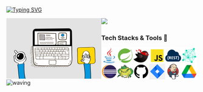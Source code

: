 <div align="left"/></br>

[![Typing SVG](https://readme-typing-svg.herokuapp.com?font=Oleo+Script&color=454545&duration=5000&size=32&center=left&vCenter=true&width=240&height=53&lines=Step+by+Step+:D)](https://git.io/typing-svg)

<!-- profile -->
<a href="https://github.com/anuraghazra/github-readme-stats">
  <img src="https://github-readme-stats.vercel.app/api?username=sense-g&show_icons=true&theme=radical&hide_border=false&bg_color=FCFCFC&icon_color=918FE0&text_color=747474&title_color=000000&custom_title=GitHub+Stats" width=49% />
</a>

<img align="left" alt="GIF" src="https://github.com/sense-g/sense-g/blob/main/work.gif" width="250px"/>

### Tech Stacks & Tools 📌

<img align="left" src="https://github.com/sense-g/sense-g/blob/main/icons/java.png" alt="java" height="42px"/>
<img align="left" src="https://github.com/sense-g/sense-g/blob/main/icons/spring.png" alt="spring" height="42px"/>
<img align="left" src="https://github.com/sense-g/sense-g/blob/main/icons/mybatis.png" alt="mybatis" height="42px"/>
<img align="left" src="https://github.com/sense-g/sense-g/blob/main/icons/javascript.png" alt="javascript" height="42px"/>
<img align="left" src="https://github.com/sense-g/sense-g/blob/main/icons/restapi.png" alt="restapi" height="42px"/>
<img align="left" src="https://github.com/sense-g/sense-g/blob/main/icons/msa.png" alt="msa" height="42px"/>
<img align="left" src="https://github.com/sense-g/sense-g/blob/main/icons/eclipse.png" alt="eclipse" height="42px"/>
<img align="left" src="https://github.com/sense-g/sense-g/blob/main/icons/Toad.png" alt="Toad" height="42px"/>
<img align="left" src="https://github.com/sense-g/sense-g/blob/main/icons/github.png" alt="github" height="42px"/>
<img align="left" src="https://github.com/sense-g/sense-g/blob/main/icons/jira.png" alt="jira" height="42px"/>
<img align="left" src="https://github.com/sense-g/sense-g/blob/main/icons/jenkins.png" alt="jenkins" height="42px"/>
<img align="left" src="https://github.com/sense-g/sense-g/blob/main/icons/google-drive.png" alt="google-drive" height="42px"/>
</br></br>  

![waving](https://capsule-render.vercel.app/api?type=waving&height=68&text=.&fontAlign=15&fontAlignY=29&fontSize=6&fontColor=FFFFFF&color=gradient)
